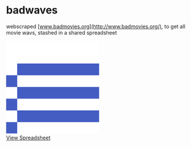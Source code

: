 # badwaves
webscraped [www.badmovies.org](http://www.badmovies.org/), to get all movie wavs, stashed in a shared spreadsheet

[![CSV - GS](https://github.com/calvinmorett/img/blob/main/badwaves_blu.gif)<BR>
View Spreadsheet](https://docs.google.com/spreadsheets/d/1C0D_HLAEsvL3XcT-CToq0OUDzu3q9Id1fRY_CrTCGZQ)

